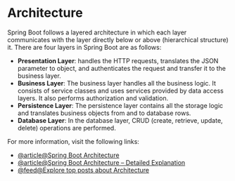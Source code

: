 # Architecture

Spring Boot follows a layered architecture in which each layer communicates with the layer directly below or above (hierarchical structure) it. There are four layers in Spring Boot are as follows:

- **Presentation Layer**: handles the HTTP requests, translates the JSON parameter to object, and authenticates the request and transfer it to the business layer.
- **Business Layer**: The business layer handles all the business logic. It consists of service classes and uses services provided by data access layers. It also performs authorization and validation.
- **Persistence Layer**: The persistence layer contains all the storage logic and translates business objects from and to database rows.
- **Database Layer**: In the database layer, CRUD (create, retrieve, update, delete) operations are performed.

For more information, visit the following links:

- [@article@Spring Boot Architecture](https://www.tpointtech.com/spring-boot-architecture)
- [@article@Spring Boot Architecture – Detailed Explanation](https://www.interviewbit.com/blog/spring-boot-architecture)
- [@feed@Explore top posts about Architecture](https://app.daily.dev/tags/architecture?ref=roadmapsh)
